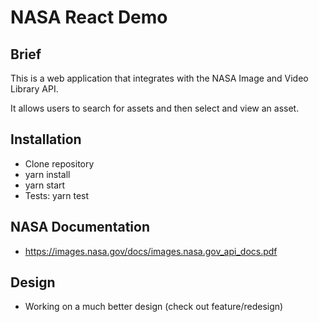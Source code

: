 # NASA React Demo

## Brief
This is a web application that integrates with the NASA Image and Video Library API.

It allows users to search for assets and then select and view an asset.

## Installation

* Clone repository
* yarn install
* yarn start
* Tests: yarn test

## NASA Documentation

* https://images.nasa.gov/docs/images.nasa.gov_api_docs.pdf

## Design

* Working on a much better design (check out feature/redesign)

